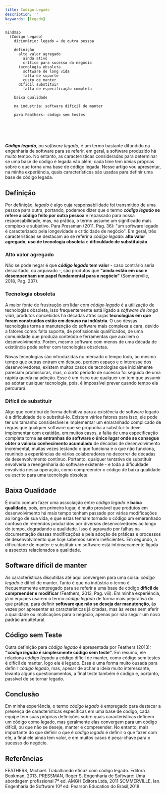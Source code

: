 ```yaml
---
title: Código Legado
description: ''
keywords: [legado]
---
```


```mermaid
mindmap
  (Código Legado)
    dicionário: legado = de outra pessoa
    
    definição
      alto valor agregado
        ainda ativo
        crítico para sucesso do negócio
      tecnologia obsoleta
        software de long vida
        falta de suporte
        custo de manter        
      díficil substituir
        falta de especificação completa
      
    baixa qualidade
    
    na industria: software difícil de manter
    
    para Feathers: código sem testes
    
    
      
        


```

***Código legado***, ou *software legado*, é um termo bastante difundido na engenharia de software para se referir, em geral, a software produzido há muito tempo. No entanto, as características consideradas para determinar se uma base de código é legada vão além, cada time tem ideias próprias sobre o que torna uma base de código legada. Nesse artigo vou apresentar, na minha experiência, quais características são usadas para definir uma base de código legada.

## Definição

Por definição, *legado* é algo cuja responsabilidade foi transmitido de uma pessoa para outra, portando, podemos dizer que o termo ***código legado* se refere a código feito por outra pessoa** e repassado para nossa responsabilidade, mas, na prática, o termo assume um significado mais complexo e subjetivo. Para Pressman (2011, Pag. 36): "um software legado é caracterizado pela longevidade e criticidade de negócio". Em geral, três características se destacam ao se referir a *código legado*: **alto valor agregado**, **uso de tecnologia obsoleta** e **dificuldade de substituição**. 

### Alto valor agregado

Não se pode negar é que ***código legado* tem valor** - caso contrário seria descartado, ou arquivado -, são produtos que **"ainda estão em uso e desempenham um papel fundamental para o negócio"** (Sommerville, 2018, Pag. 237). 

### Tecnologia obsoleta

A maior fonte de frustração em lidar com *código legado* é a utilização de tecnologias obsoleta, isso frequentemente está ligado a *software de longa vida*, produtos concebidos há décadas atrás cujas **tecnologias em que foram construídos estão em desuso na indústria**. O uso dessas tecnologias torna a manutenção do software mais complexa e cara, devido a fatores como: falta suporte, de profissionais qualificados, de uma comunidade que produza conteúdo e ferramentas que auxiliem o desenvolvimento. Porém, mesmo software com menos de uma década de existência pode sofrer com tecnologias obsoletas.

Novas tecnologias são introduzidas no mercado o tempo todo, ao mesmo tempo que outras entram em desuso, perdem espaço e o interesse dos desenvolvedores, existem muitos casos de tecnologias que inicialmente pareciam promissoras, mas, o curto período de sucesso foi seguido de uma rápida queda na adoção. Esse é um risco que qualquer um tem que assumir ao adotar qualquer tecnologia, pois, é impossível prever quando tempo ela perdurará. 

### Difícil de substituir

Algo que contribui de forma definitiva para a existência de software legado é a dificuldade de o substituí-lo. Existem vários fatores para isso, ele pode ter um tamanho considerável e implementar um emaranhado complicado de regras que qualquer software que se proponha a substituí-lo deve implementar com exatidão, em muitos casos, a falta de uma especificação completa torna **as entranhas do software o único lugar onde se consegue obter o valioso conhecimento acumulado** de décadas de desenvolvimento incremental, muitas vezes testando o que funciona e o que não funciona, reunindo a experiências de vários colaboradores no decorrer de décadas de desenvolvimento contínuo. Portanto, qualquer tentativa de substituir envolveria a reengenharia do software existente - e toda a dificuldade envolvida nessa operação, como compreender o código de baixa qualidade ou escrito para uma tecnologia obsoleta.

## Baixa Qualidade

É muito comum fazer uma associação entre *código legado* e **baixa qualidade**, pois, em primeiro lugar, é muito provável que produtos em desenvolvimento há mais tempo tenham passado por várias modificações ao longo de sua vida, e que estas tenham tornado o código um emaranhado confuso de remendos produzidos por diversos desenvolvedores ao longo do tempo, degradando a qualidade. Isso é agravado por falhas na documentação dessas modificações e pela adoção de práticas e processos de desenvolvimento que hoje sabemos serem ineficientes. Em segundo, a dificuldade de manter e substituir um software está intrinsecamente ligada a aspectos relacionados a qualidade. 

## Software difícil de manter
  
As características discutidas até aqui convergem para uma coisa: *código legado* é difícil de manter. Tanto é que na indústria o termo é frequentemente empregado para se referir a uma base de código **difícil de compreender e modificar** (Feathers, 2013, Pag. viii). Em minha experiência, já vi equipes usarem o termo *código legado* de forma mais pejorativa do que prática, para definir **software que não se deseja dar manutenção**, às vezes por apresentar as características já citadas, mas às vezes sem aferir a qualidade ou implicações para o negócio, apenas por não seguir um novo padrão arquitetural. 

## Código sem Teste

Outra definição para *código legado* é apresentada por Feathers (2013): **"*código legado* é simplesmente código sem teste"**. Em resumo, ele relaciona *código legado* a código difícil de manter, como código sem testes é difícil de manter, logo ele é legado. Essa é uma forma muito ousada para definir *código legado*, mas, apesar de achar a ideia muito interessante, levanta alguns questionamentos, a final teste também é código e, portanto, passível de se tornar legado.

## Conclusão

Em minha experiência, o termo *código legado* é empregado para destacar a presença de características específicas em uma base de código, cada equipe tem suas próprias definições sobre quais características definem um código como legado, mas geralmente elas convergem para um código difícil, ou que não se deseje, manter e compreender. No entanto, mais importante do que definir o que é *código legado* é definir o que fazer com ele, a final ele ainda tem valor, e em muitos casos é peça-chave para o sucesso do negócio.


## Referências

FEATHERS, Michael. Trabalhando eficaz com código legado. Editora Bookman, 2013.
PRESSMAN, Roger S. Engenharia de Software: Uma abordagem profissional 7ª ed. AMGH Editora Ltda, 2011
SOMMERVILLE, Ian. Engenharia de Software 10ª ed. Pearson Education do Brasil,2018